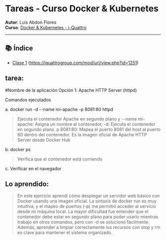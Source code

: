 # Tareas - Curso Docker & Kubernetes

**Autor**: Luis Abdon Flores  
**Curso**: [Docker & Kubernetes - i-Quattro](https://iquattrogroup.com/mod/url/view.php?id=1251)

---

## 📚 Índice

- [Clase 1](clase1/)  (https://iquattrogroup.com/mod/url/view.php?id=1251)


 ## tarea:

 #Nombre de la aplicación Opción 1: Apache HTTP Server (httpd)
 
 Comandos ejecutados 
   
a.   docker run -d --name mi-apache -p 8081:80 httpd
 > Ejecuta el contenedor Apache en segundo plano y --name mi-apache: Asigna un nombre al contenedor, -d: Ejecuta el contenedor en segundo plano. p 8081:80: Mapea el puerto 8081 del host al puerto 80 dentro del contenedor. Es la imagen oficial de Apache HTTP Server desde Docker Hub

b. docker ps
 > Verifica  que el contenedor está corriendo 

c. Verificar en el navegador

## Lo aprendido:

> En este ejercicio aprendí cómo desplegar un servidor web básico con Docker usando una imagen oficial. La sintaxis de docker run es muy intuitiva, y el mapeo de puertos (-p) me permitió acceder al servicio desde mi máquina local. La mayor dificultad fue entender que el contenedor debe estar en segundo plano para poder usarlo mientras trabajo en otros comandos, pero con -d se solucionó fácilmente. Además, aprender a limpiar correctamente los recursos con stop y rm es clave para mantener el sistema organizado. 

